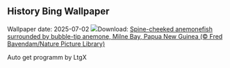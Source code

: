 ## History Bing Wallpaper
Wallpaper date: 2025-07-02
![](https://www.bing.com/th?id=OHR.MaroonClownfish_EN-GB2165136186_UHD.jpg&w=1000)Download: [Spine-cheeked anemonefish surrounded by bubble-tip anemone, Milne Bay, Papua New Guinea (© Fred Bavendam/Nature Picture Library)](https://www.bing.com/th?id=OHR.MaroonClownfish_EN-GB2165136186_UHD.jpg)

Auto get programm by LtgX
